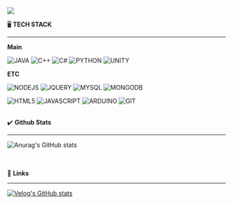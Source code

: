 <img src="https://capsule-render.vercel.app/api?type=cylinder&color=D7E5F1&height=150&section=header&text=I'M%20SOHYE&fontColor=FFFFFF&fontSize=50&animation=twinkling" />

🖥 <b>TECH STACK</b>
<hr/>

<b>Main</b>

![JAVA](https://img.shields.io/badge/Java-ED8B00?style=for-the-badge&logo=openjdk&logoColor=white) 
![C++](https://img.shields.io/badge/C%2B%2B-00599C?style=for-the-badge&logo=c%2B%2B&logoColor=white) 
![C#](https://img.shields.io/badge/C%23-239120?style=for-the-badge&logo=c-sharp&logoColor=white) 
![PYTHON](https://img.shields.io/badge/Python-14354C?style=for-the-badge&logo=python&logoColor=white) 
![UNITY](https://img.shields.io/badge/Unity-100000?style=for-the-badge&logo=unity&logoColor=white) 



<b>ETC</b>

![NODEJS](https://img.shields.io/badge/Node.js-43853D?style=for-the-badge&logo=node.js&logoColor=white) 
![JQUERY](https://img.shields.io/badge/jQuery-0769AD?style=for-the-badge&logo=jquery&logoColor=white) 
![MYSQL](https://img.shields.io/badge/MySQL-00000F?style=for-the-badge&logo=mysql&logoColor=white) 
![MONGODB](https://img.shields.io/badge/MongoDB-4EA94B?style=for-the-badge&logo=mongodb&logoColor=white) 

![HTML5](https://img.shields.io/badge/HTML5-E34F26?style=for-the-badge&logo=html5&logoColor=white) 
![JAVASCRIPT](https://img.shields.io/badge/JavaScript-F7DF1E?style=for-the-badge&logo=JavaScript&logoColor=white) 
![ARDUINO](https://img.shields.io/badge/Arduino_IDE-00979D?style=for-the-badge&logo=arduino&logoColor=white) 
![GIT](https://img.shields.io/badge/GIT-E44C30?style=for-the-badge&logo=git&logoColor=white) 

<br>
✔️ <b>Github Stats</b>
<hr/>

![Anurag's GitHub stats](https://github-readme-stats.vercel.app/api?username=Sosohy&show_icons=true&theme=solarized-light)

<br>

<br>
🔗 <b>Links</b>
<hr/>

[![Velog's GitHub stats](https://velog-readme-stats.vercel.app/api?name=hso07202)](https://velog.io/@hso07202/posts)
